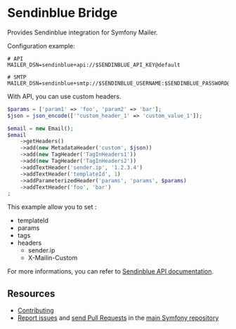 Sendinblue Bridge
=================

Provides Sendinblue integration for Symfony Mailer.

Configuration example:

```env
# API
MAILER_DSN=sendinblue+api://$SENDINBLUE_API_KEY@default

# SMTP
MAILER_DSN=sendinblue+smtp://$SENDINBLUE_USERNAME:$SENDINBLUE_PASSWORD@default
```

With API, you can use custom headers.

```php
$params = ['param1' => 'foo', 'param2' => 'bar'];
$json = json_encode(['"custom_header_1' => 'custom_value_1']);

$email = new Email();
$email
    ->getHeaders()
    ->add(new MetadataHeader('custom', $json))
    ->add(new TagHeader('TagInHeaders1'))
    ->add(new TagHeader('TagInHeaders2'))
    ->addTextHeader('sender.ip', '1.2.3.4')
    ->addTextHeader('templateId', 1)
    ->addParameterizedHeader('params', 'params', $params)
    ->addTextHeader('foo', 'bar')
;
```

This example allow you to set :

 * templateId
 * params
 * tags
 * headers
    * sender.ip
    * X-Mailin-Custom

For more informations, you can refer to [Sendinblue API documentation](https://developers.sendinblue.com/reference#sendtransacemail).

Resources
---------

 * [Contributing](https://symfony.com/doc/current/contributing/index.html)
 * [Report issues](https://github.com/symfony/symfony/issues) and
   [send Pull Requests](https://github.com/symfony/symfony/pulls)
   in the [main Symfony repository](https://github.com/symfony/symfony)
